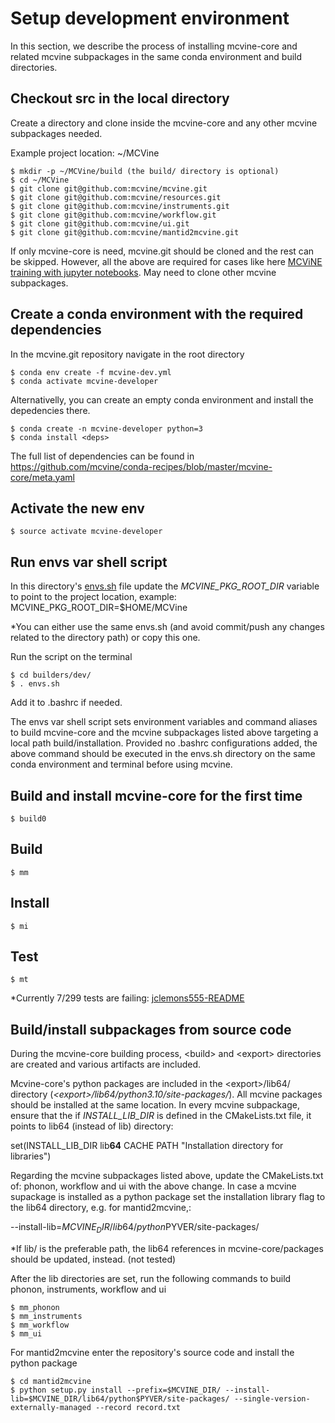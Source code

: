 # Setup development environment
In this section, we describe the process of installing mcvine-core and related mcvine subpackages in the same conda environment and build directories.

## Checkout src in the local directory
Create a directory and clone inside the mcvine-core and any other mcvine subpackages needed.

Example project location: ~/MCVine

```
$ mkdir -p ~/MCVine/build (the build/ directory is optional)
$ cd ~/MCVine
$ git clone git@github.com:mcvine/mcvine.git
$ git clone git@github.com:mcvine/resources.git
$ git clone git@github.com:mcvine/instruments.git
$ git clone git@github.com:mcvine/workflow.git
$ git clone git@github.com:mcvine/ui.git
$ git clone git@github.com:mcvine/mantid2mcvine.git
```

If only mcvine-core is need, mcvine.git should be cloned and the rest can be skipped.
However, all the above are required for cases like here [MCViNE training with jupyter notebooks](https://github.com/mcvine/training).
May need to clone other mcvine subpackages.

## Create a conda environment with the required dependencies

In the mcvine.git repository navigate in the root directory

```
$ conda env create -f mcvine-dev.yml
$ conda activate mcvine-developer
```

Alternativelly, you can create an empty conda environment and install the depedencies there.
```
$ conda create -n mcvine-developer python=3
$ conda install <deps>
```

The full list of dependencies can be found in 
https://github.com/mcvine/conda-recipes/blob/master/mcvine-core/meta.yaml


## Activate the new env

```
$ source activate mcvine-developer
```

## Run envs var shell script

In this directory's [envs.sh](envs.sh) file update the *MCVINE_PKG_ROOT_DIR* variable to point to the project location, 
example: MCVINE_PKG_ROOT_DIR=$HOME/MCVine

*You can either use the same envs.sh (and avoid commit/push any changes related to the directory path) or copy this one.

Run the script on the terminal

```
$ cd builders/dev/
$ . envs.sh
```
Add it to .bashrc if needed.

The envs var shell script sets environment variables and command aliases to build mcvine-core and the mcvine subpackages listed above targeting a local path build/installation.
Provided no .bashrc configurations added, the above command should be executed in the envs.sh directory on the same conda environment and terminal before using mcvine.

## Build and install mcvine-core for the first time

```
$ build0
```

## Build
```
$ mm
```

## Install
```
$ mi
```

## Test
```
$ mt

```
*Currently 7/299 tests are failing: [jclemons555-README](https://github.com/jclemons555/mcvine/blob/master/README.md)

## Build/install subpackages from source code
During the mcvine-core building process, \<build\> and \<export\> directories are created and various artifacts are included.

Mcvine-core's python packages are included in the \<export\>/lib64/ directory (*\<export\>/lib64/python3.10/site-packages/*). All mcvine packages should be installed at the same location. In every mcvine subpackage, ensure that the if *INSTALL_LIB_DIR* is defined in the CMakeLists.txt file, it points to lib64 (instead of lib) directory:

set(INSTALL_LIB_DIR lib**64** CACHE PATH "Installation directory for libraries")


Regarding the mcvine subpackages listed above, update the CMakeLists.txt of: phonon, workflow and ui with the above change.
In case a mcvine supackage is installed as a python package set the installation library flag to the lib64 directory, e.g. for mantid2mcvine,:

--install-lib=$MCVINE_DIR/lib64/python$PYVER/site-packages/

*If lib/ is the preferable path, the lib64 references in mcvine-core/packages should be updated, instead. (not tested)

After the lib directories are set, run the following commands to build phonon, instruments, workflow and ui
```
$ mm_phonon
$ mm_instruments
$ mm_workflow
$ mm_ui
```

For mantid2mcvine enter the repository's source code and install the python package
```
$ cd mantid2mcvine
$ python setup.py install --prefix=$MCVINE_DIR/ --install-lib=$MCVINE_DIR/lib64/python$PYVER/site-packages/ --single-version-externally-managed --record record.txt
```

